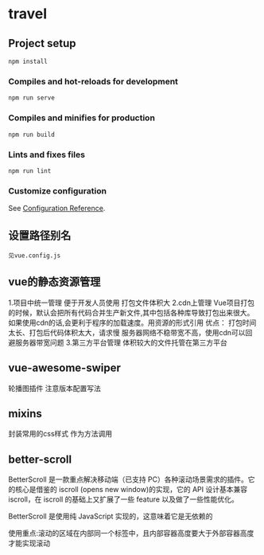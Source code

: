 # travel

## Project setup
```
npm install
```

### Compiles and hot-reloads for development
```
npm run serve
```

### Compiles and minifies for production
```
npm run build
```

### Lints and fixes files
```
npm run lint
```

### Customize configuration
See [Configuration Reference](https://cli.vuejs.org/config/).

## 设置路径别名
    见vue.config.js

## vue的静态资源管理
1.项目中统一管理 便于开发人员使用 打包文件体积大
2.cdn上管理
    Vue项目打包的时候，默认会把所有代码合并生产新文件,其中包括各种库导致打包出来很大。如果使用cdn的话,会更利于程序的加载速度。用资源的形式引用
    优点：
        打包时间太长、打包后代码体积太大，请求慢
        服务器网络不稳带宽不高，使用cdn可以回避服务器带宽问题
3.第三方平台管理 体积较大的文件托管在第三方平台

## vue-awesome-swiper
轮播图插件 注意版本配置写法

## mixins
封装常用的css样式 作为方法调用

## better-scroll
BetterScroll 是一款重点解决移动端（已支持 PC）各种滚动场景需求的插件。它的核心是借鉴的 iscroll (opens new window)的实现，它的 API 设计基本兼容 iscroll，在 iscroll 的基础上又扩展了一些 feature 以及做了一些性能优化。

BetterScroll 是使用纯 JavaScript 实现的，这意味着它是无依赖的

使用重点:滚动的区域在内部同一个标签中，且内部容器高度要大于外部容器高度才能实现滚动

